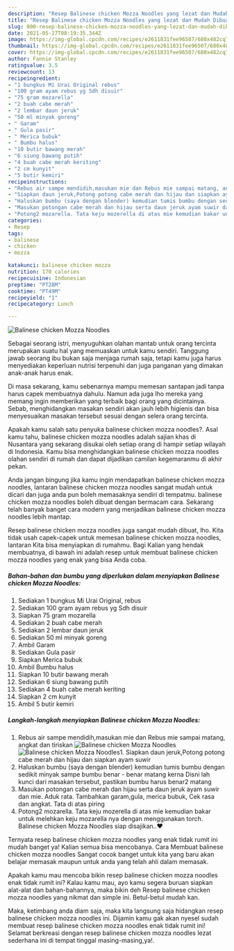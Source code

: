 ```yaml
---
description: "Resep Balinese chicken Mozza Noodles yang lezat dan Mudah Dibuat"
title: "Resep Balinese chicken Mozza Noodles yang lezat dan Mudah Dibuat"
slug: 800-resep-balinese-chicken-mozza-noodles-yang-lezat-dan-mudah-dibuat
date: 2021-05-27T08:19:35.344Z
image: https://img-global.cpcdn.com/recipes/e2611831fee96507/680x482cq70/balinese-chicken-mozza-noodles-foto-resep-utama.jpg
thumbnail: https://img-global.cpcdn.com/recipes/e2611831fee96507/680x482cq70/balinese-chicken-mozza-noodles-foto-resep-utama.jpg
cover: https://img-global.cpcdn.com/recipes/e2611831fee96507/680x482cq70/balinese-chicken-mozza-noodles-foto-resep-utama.jpg
author: Fannie Stanley
ratingvalue: 3.5
reviewcount: 13
recipeingredient:
- "1 bungkus Mi Urai Original rebus"
- "100 gram ayam rebus yg Sdh disuir"
- "75 gram mozarella"
- "2 buah cabe merah"
- "2 lembar daun jeruk"
- "50 ml minyak goreng"
- " Garam"
- " Gula pasir"
- " Merica bubuk"
- " Bumbu halus"
- "10 butir bawang merah"
- "6 siung bawang putih"
- "4 buah cabe merah keriting"
- "2 cm kunyit"
- "5 butir kemiri"
recipeinstructions:
- "Rebus air sampe mendidih,masukan mie dan Rebus mie sampai matang, angkat dan tiriskan"
- "Siapkan daun jeruk,Potong potong cabe merah dan hijau dan siapkan ayam suwir"
- "Haluskan bumbu (saya dengan blender) kemudian tumis bumbu dengan sedikit minyak sampe bumbu benar - benar matang kerna Disni lah kunci dari masakan tersebut, pastikan bumbu harus benar2 matang"
- "Masukan potongan cabe merah dan hijau serta daun jeruk ayam suwir dan mie. Aduk rata. Tambahkan garam,gula, merica bubuk, Cek rasa dan angkat. Tata di atas piring"
- "Potong2 mozarella. Tata keju mozerella di atas mie kemudian bakar untuk melehkan keju mozarella nya dengan menggunakan torch. Balinese chicken Mozza Noodles siap disajikan..❤️"
categories:
- Resep
tags:
- balinese
- chicken
- mozza

katakunci: balinese chicken mozza 
nutrition: 170 calories
recipecuisine: Indonesian
preptime: "PT28M"
cooktime: "PT49M"
recipeyield: "1"
recipecategory: Lunch

---
```



![Balinese chicken Mozza Noodles](https://img-global.cpcdn.com/recipes/e2611831fee96507/680x482cq70/balinese-chicken-mozza-noodles-foto-resep-utama.jpg)

Sebagai seorang istri, menyuguhkan olahan mantab untuk orang tercinta merupakan suatu hal yang memuaskan untuk kamu sendiri. Tanggung jawab seorang ibu bukan saja menjaga rumah saja, tetapi kamu juga harus menyediakan keperluan nutrisi terpenuhi dan juga panganan yang dimakan anak-anak harus enak.

Di masa  sekarang, kamu sebenarnya mampu memesan santapan jadi tanpa harus capek membuatnya dahulu. Namun ada juga lho mereka yang memang ingin memberikan yang terbaik bagi orang yang dicintainya. Sebab, menghidangkan masakan sendiri akan jauh lebih higienis dan bisa menyesuaikan masakan tersebut sesuai dengan selera orang tercinta. 



Apakah kamu salah satu penyuka balinese chicken mozza noodles?. Asal kamu tahu, balinese chicken mozza noodles adalah sajian khas di Nusantara yang sekarang disukai oleh setiap orang di hampir setiap wilayah di Indonesia. Kamu bisa menghidangkan balinese chicken mozza noodles olahan sendiri di rumah dan dapat dijadikan camilan kegemaranmu di akhir pekan.

Anda jangan bingung jika kamu ingin mendapatkan balinese chicken mozza noodles, lantaran balinese chicken mozza noodles sangat mudah untuk dicari dan juga anda pun boleh memasaknya sendiri di tempatmu. balinese chicken mozza noodles boleh dibuat dengan bermacam cara. Sekarang telah banyak banget cara modern yang menjadikan balinese chicken mozza noodles lebih mantap.

Resep balinese chicken mozza noodles juga sangat mudah dibuat, lho. Kita tidak usah capek-capek untuk memesan balinese chicken mozza noodles, lantaran Kita bisa menyiapkan di rumahmu. Bagi Kalian yang hendak membuatnya, di bawah ini adalah resep untuk membuat balinese chicken mozza noodles yang enak yang bisa Anda coba.

<!--inarticleads1-->

##### Bahan-bahan dan bumbu yang diperlukan dalam menyiapkan Balinese chicken Mozza Noodles:

1. Sediakan 1 bungkus Mi Urai Original, rebus
1. Sediakan 100 gram ayam rebus yg Sdh disuir
1. Siapkan 75 gram mozarella
1. Sediakan 2 buah cabe merah
1. Sediakan 2 lembar daun jeruk
1. Sediakan 50 ml minyak goreng
1. Ambil  Garam
1. Sediakan  Gula pasir
1. Siapkan  Merica bubuk
1. Ambil  Bumbu halus
1. Siapkan 10 butir bawang merah
1. Sediakan 6 siung bawang putih
1. Sediakan 4 buah cabe merah keriting
1. Siapkan 2 cm kunyit
1. Ambil 5 butir kemiri




<!--inarticleads2-->

##### Langkah-langkah menyiapkan Balinese chicken Mozza Noodles:

1. Rebus air sampe mendidih,masukan mie dan Rebus mie sampai matang, angkat dan tiriskan
<img src="https://img-global.cpcdn.com/steps/52f73b7ddb3a3d7d/160x128cq70/balinese-chicken-mozza-noodles-langkah-memasak-1-foto.jpg" alt="Balinese chicken Mozza Noodles"><img src="https://img-global.cpcdn.com/steps/76ccb0bec71ae035/160x128cq70/balinese-chicken-mozza-noodles-langkah-memasak-1-foto.jpg" alt="Balinese chicken Mozza Noodles">1. Siapkan daun jeruk,Potong potong cabe merah dan hijau dan siapkan ayam suwir
1. Haluskan bumbu (saya dengan blender) kemudian tumis bumbu dengan sedikit minyak sampe bumbu benar - benar matang kerna Disni lah kunci dari masakan tersebut, pastikan bumbu harus benar2 matang
1. Masukan potongan cabe merah dan hijau serta daun jeruk ayam suwir dan mie. Aduk rata. Tambahkan garam,gula, merica bubuk, Cek rasa dan angkat. Tata di atas piring
1. Potong2 mozarella. Tata keju mozerella di atas mie kemudian bakar untuk melehkan keju mozarella nya dengan menggunakan torch. Balinese chicken Mozza Noodles siap disajikan..❤️




Ternyata resep balinese chicken mozza noodles yang enak tidak rumit ini mudah banget ya! Kalian semua bisa mencobanya. Cara Membuat balinese chicken mozza noodles Sangat cocok banget untuk kita yang baru akan belajar memasak maupun untuk anda yang telah ahli dalam memasak.

Apakah kamu mau mencoba bikin resep balinese chicken mozza noodles enak tidak rumit ini? Kalau kamu mau, ayo kamu segera buruan siapkan alat-alat dan bahan-bahannya, maka bikin deh Resep balinese chicken mozza noodles yang nikmat dan simple ini. Betul-betul mudah kan. 

Maka, ketimbang anda diam saja, maka kita langsung saja hidangkan resep balinese chicken mozza noodles ini. Dijamin kamu gak akan nyesel sudah membuat resep balinese chicken mozza noodles enak tidak rumit ini! Selamat berkreasi dengan resep balinese chicken mozza noodles lezat sederhana ini di tempat tinggal masing-masing,ya!.

